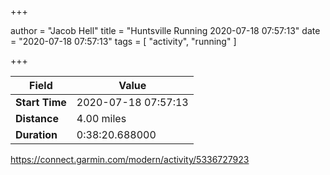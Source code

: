 +++

author = "Jacob Hell"
title = "Huntsville Running 2020-07-18 07:57:13"
date = "2020-07-18 07:57:13"
tags = [
    "activity", "running"
]

+++

<!--more-->

|Field  |Value  |
|--- | --- |
|**Start Time**|2020-07-18 07:57:13|
|**Distance**|4.00 miles|
|**Duration**|0:38:20.688000|

https://connect.garmin.com/modern/activity/5336727923